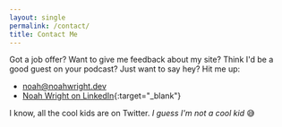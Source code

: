 ```yaml
---
layout: single
permalink: /contact/
title: Contact Me
---
```

<meta http-equiv='Content-Type' content='text/html; charset=utf-8' />

Got a job offer?  Want to give me feedback about my site?  Think I'd be a good guest on your podcast?  Just want to say hey?  Hit me up:

- [noah@noahwright.dev](mailto:noah@noahwright.dev)
- [Noah Wright on LinkedIn](https://www.linkedin.com/in/noah-wright-dev/){:target="_blank"}

I know, all the cool kids are on Twitter.  *I guess I'm not a cool kid* 😅